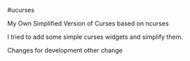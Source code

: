 #ucurses

My Own Simplified Version of Curses
based on ncurses


I tried to add some simple curses widgets and simplify them. 

Changes for development
other change
